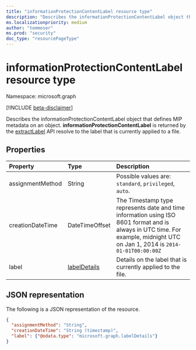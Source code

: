 ```yaml
---
title: "informationProtectionContentLabel resource type"
description: "Describes the informationProtectionContentLabel object that defines MIP metadata on an object."
ms.localizationpriority: medium
author: "tommoser"
ms.prod: "security"
doc_type: "resourcePageType"
---
```


# informationProtectionContentLabel resource type

Namespace: microsoft.graph

[!INCLUDE [beta-disclaimer](../../includes/beta-disclaimer.md)]

Describes the informationProtectionContentLabel object that defines MIP metadata on an object. **informationProtectionContentLabel** is returned by the [extractLabel](../api/informationprotectionlabel-extractLabel.md) API resolve to the label that is currently applied to a file. 

## Properties

| Property     | Type        | Description |
|:-------------|:------------|:------------|
|assignmentMethod|String| Possible values are: `standard`, `privileged`, `auto`.|
|creationDateTime|DateTimeOffset|The Timestamp type represents date and time information using ISO 8601 format and is always in UTC time. For example, midnight UTC on Jan 1, 2014 is `2014-01-01T00:00:00Z`|
|label|[labelDetails](labeldetails.md)| Details on the label that is currently applied to the file. |

## JSON representation

The following is a JSON representation of the resource.

<!-- {
  "blockType": "resource",
  "optionalProperties": [
  ],
  "@odata.type": "microsoft.graph.informationProtectionContentLabel",
  "baseType": null
}-->

```json
{
  "assignmentMethod": "String",
  "creationDateTime": "String (timestamp)",
  "label": {"@odata.type": "microsoft.graph.labelDetails"}
}
```

<!-- uuid: 16cd6b66-4b1a-43a1-adaf-3a886856ed98
2019-02-04 14:57:30 UTC -->
<!-- {
  "type": "#page.annotation",
  "description": "informationProtectionContentLabel resource",
  "keywords": "",
  "section": "documentation",
  "tocPath": ""
}-->

